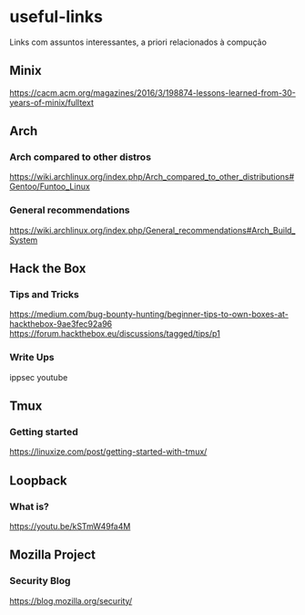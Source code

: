# useful-links
Links com assuntos interessantes, a priori relacionados à compução

## Minix
https://cacm.acm.org/magazines/2016/3/198874-lessons-learned-from-30-years-of-minix/fulltext

## Arch
### Arch compared to other distros
https://wiki.archlinux.org/index.php/Arch_compared_to_other_distributions#Gentoo/Funtoo_Linux
### General recommendations
https://wiki.archlinux.org/index.php/General_recommendations#Arch_Build_System

## Hack the Box
### Tips and Tricks
https://medium.com/bug-bounty-hunting/beginner-tips-to-own-boxes-at-hackthebox-9ae3fec92a96
https://forum.hackthebox.eu/discussions/tagged/tips/p1
### Write Ups
ippsec youtube

## Tmux
### Getting started
https://linuxize.com/post/getting-started-with-tmux/

## Loopback
### What is?
https://youtu.be/kSTmW49fa4M

## Mozilla Project
### Security Blog
https://blog.mozilla.org/security/
